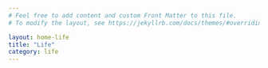 ```yaml
---
# Feel free to add content and custom Front Matter to this file.
# To modify the layout, see https://jekyllrb.com/docs/themes/#overriding-theme-defaults

layout: home-life
title: "Life"
category: life
---
```

